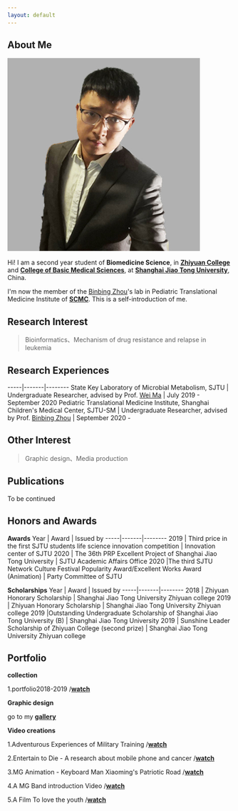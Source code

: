 ```yaml
---
layout: default
---
```


## About Me

<img class="profile-picture" src="tmz (2).jpg">

Hi! I am a second year student of **Biomedicine Science**, in **[Zhiyuan College](https://zhiyuan.sjtu.edu.cn/)** and **[College of Basic Medical Sciences](https://www.shsmu.edu.cn/cbms/)**, at **[Shanghai Jiao Tong University](https://www.sjtu.edu.cn/)**, China.

I'm now the member of the [Binbing Zhou](http://daoshi.shsmu.edu.cn/Pages/TeacherInformationView.aspx?uid=9DFC6A44-1940-49E4-8769-C4CBB1B4A10E&from=s&pId=&tId=731)'s lab in Pediatric Translational Medicine Institute of [**SCMC**](https://www.scmc.com.cn/YYZY/portal/index/index.htm).
This is a self-introduction of me.

## Research Interest
> Bioinformatics、Mechanism of drug resistance and relapse in leukemia
## Research Experiences
-----|-------|--------
State Key Laboratory of Microbial Metabolism, SJTU | Undergraduate Researcher, advised by Prof. [Wei Ma](http://mml.sjtu.edu.cn/Data/View/312?showtype=view)  | July 2019 - September 2020
Pediatric Translational Medicine Institute, Shanghai Children's Medical Center, SJTU-SM | Undergraduate Researcher, advised by Prof. [Binbing Zhou](http://daoshi.shsmu.edu.cn/Pages/TeacherInformationView.aspx?uid=9DFC6A44-1940-49E4-8769-C4CBB1B4A10E&from=s&pId=&tId=731) | September 2020 - 

## Other Interest
> Graphic design、Media production

## Publications
To be continued

## Honors and Awards
**Awards**
Year | Award | Issued by
-----|-------|--------
2019 | Third price in the first SJTU students life science innovation competition  | Innovation center of SJTU
2020 | The 36th PRP Excellent Project of Shanghai Jiao Tong University  | SJTU Academic Affairs Office
2020 |The third SJTU Network Culture Festival Popularity Award/Excellent Works Award (Animation) | Party Committee of SJTU

**Scholarships**
Year | Award | Issued by
-----|-------|--------
2018 | Zhiyuan Honorary Scholarship  | Shanghai Jiao Tong University Zhiyuan college
2019 | Zhiyuan Honorary Scholarship  | Shanghai Jiao Tong University Zhiyuan college
2019 |Outstanding Undergraduate Scholarship of Shanghai Jiao Tong University (B) | Shanghai Jiao Tong University
2019 | Sunshine Leader Scholarship of Zhiyuan College (second prize) | Shanghai Jiao Tong University Zhiyuan college
## Portfolio
**collection**

1.portfolio2018-2019  /[**watch**](https://www.bilibili.com/video/av68522730/)

**Graphic design**

go to my [**gallery**]()

**Video creations**

1.Adventurous Experiences of Military Training  /[**watch**](https://www.bilibili.com/video/av66544969/)

2.Entertain to Die - A research about mobile phone and cancer  /[**watch**](https://www.bilibili.com/video/av62421776/)

3.MG Animation - Keyboard Man Xiaoming's Patriotic Road  /[**watch**](https://www.bilibili.com/video/av73573548/)

4.A MG Band introduction Video  /[**watch**](https://www.bilibili.com/video/BV1BJ41197yp?p=2)

5.A Film To love the youth  /[**watch**](https://www.bilibili.com/video/BV1fJ411S7ES)
